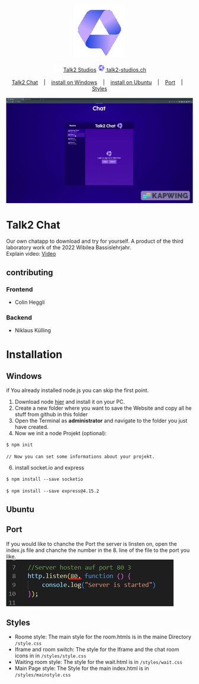 <p align=center>
  <br>
  <img src="assets/icon.png" alt="Logo">
  <br>
  <br>
  <a target="_blank" href="https://www.youtube.com/channel/UCoif-_aktkxpc9-vPHEKAVw" Tests"><img src="assets/youtube.png" height="20px">Talk2 Studios</a>
  <a target="_blank" href="talk2-studios.ch"><img alt="Website" src="assets/icon.png" height="20px"> talk2-studios.ch</a><br><br>
  <a href="#einleitung">Talk2 Chat</a>
  &nbsp;&nbsp;&nbsp;|&nbsp;&nbsp;&nbsp;
  <a href="#windows">install on Windows</a> 
  &nbsp;&nbsp;&nbsp;|&nbsp;&nbsp;&nbsp;
  <a href="#ubuntu">install on Ubuntu</a> 
  &nbsp;&nbsp;&nbsp;|&nbsp;&nbsp;&nbsp;
  <a href="#port">Port</a>
  &nbsp;&nbsp;&nbsp;|&nbsp;&nbsp;&nbsp;
  <a href="#styles">Styles</a>               
  <br><br>
  <img src="assets/Studio_Project.gif" alt="intro">
</p>
<a id="einleitung"></a>
                  
# Talk2 Chat
Our own chatapp to download and try for yourself. A product of the third laboratory work of the 2022 Wibilea Bassislehrjahr.<br>
Explain video: <a href="https://youtu.be/SobWpdG1_NE">Video</a>
                                                 
## contributing
                                                  
### Frontend
- Colin Heggli
                                                  
### Backend
- Niklaus Külling<br>
                                                  
# Installation

## Windows
if You already installed node.js you can skip the first point.
1. Download node <a href="https://nodejs.org/de/download/" target="_blank">hier</a> and install it on your PC.
2. Create a new folder where you want to save the Website and copy all he stuff from github in this folder
3. Open the Terminal as **administrator** and navigate to the folder you just have created.
4. Now we init a node Projekt (optional):
```
$ npm init

// Now you can set some informations about your projekt.
```

6. install socket.io and express
```
$ npm install --save socketio

$ npm install --save express@4.15.2
```
## Ubuntu
## Port
If you would like to chanche the Port the server is linsten on, open the index.js file and chanche the number in the 8. line of the file to the port you like. <br>
<img src="assets/port.jpg" alt="Logo">  

## Styles
- Roome style: The main style for the room.htmls is in the maine Directory `/style.css`<br>
- Iframe and room switch: The style for the Iframe and the chat room icons in in `/styles/style.css`<br>                              
- Waiting room style: The style for the wait.html is in `/styles/wait.css`<br>
- Main Page style: The Style for the main index.html is in `/styles/mainstyle.css`<br>
